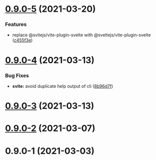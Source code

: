 # [0.9.0-5](https://github.com/svitejs/svite/compare/svite@0.9.0-4...svite@0.9.0-5) (2021-03-20)


### Features

* replace @svitejs/vite-plugin-svelte with @sveltejs/vite-plugin-svelte ([c455f3e](https://github.com/svitejs/svite/commit/c455f3eb35ae22f1e2e75234eb9910999d873654))



# [0.9.0-4](https://github.com/svitejs/svite/compare/svite@0.9.0-3...svite@0.9.0-4) (2021-03-13)


### Bug Fixes

* **svite:** avoid duplicate help output of cli ([8b96d7f](https://github.com/svitejs/svite/commit/8b96d7f2639f8d63d3b07284403e204f835a09b4))



# [0.9.0-3](https://github.com/svitejs/svite/compare/svite@0.9.0-2...svite@0.9.0-3) (2021-03-13)



# [0.9.0-2](https://github.com/svitejs/svite/compare/svite@0.9.0-1...svite@0.9.0-2) (2021-03-07)



# 0.9.0-1 (2021-03-03)



